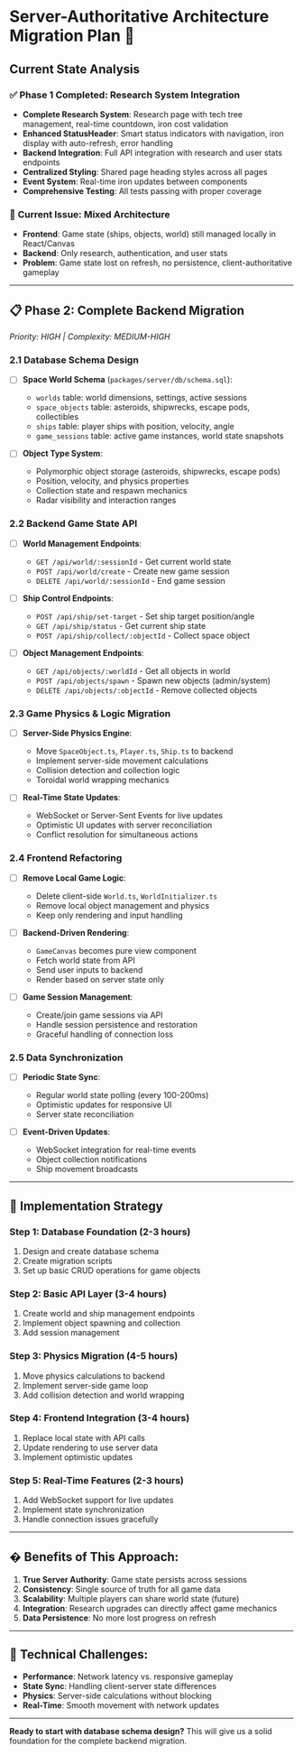 # Server-Authoritative Architecture Migration Plan 🚀

## Current State Analysis

### ✅ **Phase 1 Completed: Research System Integration**
- **Complete Research System**: Research page with tech tree management, real-time countdown, iron cost validation
- **Enhanced StatusHeader**: Smart status indicators with navigation, iron display with auto-refresh, error handling
- **Backend Integration**: Full API integration with research and user stats endpoints
- **Centralized Styling**: Shared page heading styles across all pages
- **Event System**: Real-time iron updates between components
- **Comprehensive Testing**: All tests passing with proper coverage

### 🎯 **Current Issue: Mixed Architecture**
- **Frontend**: Game state (ships, objects, world) still managed locally in React/Canvas
- **Backend**: Only research, authentication, and user stats
- **Problem**: Game state lost on refresh, no persistence, client-authoritative gameplay

---

## 📋 **Phase 2: Complete Backend Migration** 
*Priority: HIGH | Complexity: MEDIUM-HIGH*

### **2.1 Database Schema Design**
- [ ] **Space World Schema** (`packages/server/db/schema.sql`):
  - `worlds` table: world dimensions, settings, active sessions
  - `space_objects` table: asteroids, shipwrecks, escape pods, collectibles
  - `ships` table: player ships with position, velocity, angle
  - `game_sessions` table: active game instances, world state snapshots

- [ ] **Object Type System**:
  - Polymorphic object storage (asteroids, shipwrecks, escape pods)
  - Position, velocity, and physics properties
  - Collection state and respawn mechanics
  - Radar visibility and interaction ranges

### **2.2 Backend Game State API**
- [ ] **World Management Endpoints**:
  - `GET /api/world/:sessionId` - Get current world state
  - `POST /api/world/create` - Create new game session
  - `DELETE /api/world/:sessionId` - End game session

- [ ] **Ship Control Endpoints**:
  - `POST /api/ship/set-target` - Set ship target position/angle
  - `GET /api/ship/status` - Get current ship state
  - `POST /api/ship/collect/:objectId` - Collect space object

- [ ] **Object Management Endpoints**:
  - `GET /api/objects/:worldId` - Get all objects in world
  - `POST /api/objects/spawn` - Spawn new objects (admin/system)
  - `DELETE /api/objects/:objectId` - Remove collected objects

### **2.3 Game Physics & Logic Migration**
- [ ] **Server-Side Physics Engine**:
  - Move `SpaceObject.ts`, `Player.ts`, `Ship.ts` to backend
  - Implement server-side movement calculations
  - Collision detection and collection logic
  - Toroidal world wrapping mechanics

- [ ] **Real-Time State Updates**:
  - WebSocket or Server-Sent Events for live updates
  - Optimistic UI updates with server reconciliation
  - Conflict resolution for simultaneous actions

### **2.4 Frontend Refactoring**
- [ ] **Remove Local Game Logic**:
  - Delete client-side `World.ts`, `WorldInitializer.ts`
  - Remove local object management and physics
  - Keep only rendering and input handling

- [ ] **Backend-Driven Rendering**:
  - `GameCanvas` becomes pure view component
  - Fetch world state from API
  - Send user inputs to backend
  - Render based on server state only

- [ ] **Game Session Management**:
  - Create/join game sessions via API
  - Handle session persistence and restoration
  - Graceful handling of connection loss

### **2.5 Data Synchronization**
- [ ] **Periodic State Sync**:
  - Regular world state polling (every 100-200ms)
  - Optimistic updates for responsive UI
  - Server state reconciliation

- [ ] **Event-Driven Updates**:
  - WebSocket integration for real-time events
  - Object collection notifications
  - Ship movement broadcasts

---

## 🔄 **Implementation Strategy**

### **Step 1: Database Foundation (2-3 hours)**
1. Design and create database schema
2. Create migration scripts
3. Set up basic CRUD operations for game objects

### **Step 2: Basic API Layer (3-4 hours)**
1. Create world and ship management endpoints
2. Implement object spawning and collection
3. Add session management

### **Step 3: Physics Migration (4-5 hours)**
1. Move physics calculations to backend
2. Implement server-side game loop
3. Add collision detection and world wrapping

### **Step 4: Frontend Integration (3-4 hours)**
1. Replace local state with API calls
2. Update rendering to use server data
3. Implement optimistic updates

### **Step 5: Real-Time Features (2-3 hours)**
1. Add WebSocket support for live updates
2. Implement state synchronization
3. Handle connection issues gracefully

---

## � **Benefits of This Approach:**

1. **True Server Authority**: Game state persists across sessions
2. **Consistency**: Single source of truth for all game data
3. **Scalability**: Multiple players can share world state (future)
4. **Integration**: Research upgrades can directly affect game mechanics
5. **Data Persistence**: No more lost progress on refresh

---

## 🚧 **Technical Challenges:**

- **Performance**: Network latency vs. responsive gameplay
- **State Sync**: Handling client-server state differences
- **Physics**: Server-side calculations without blocking
- **Real-Time**: Smooth movement with network updates

---

**Ready to start with database schema design?** This will give us a solid foundation for the complete backend migration.